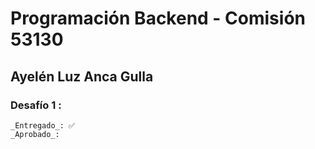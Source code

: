 # Programación Backend - Comisión 53130
## Ayelén Luz Anca Gulla
### Desafío 1 : 
    _Entregado_: ✅
    _Aprobado_:
